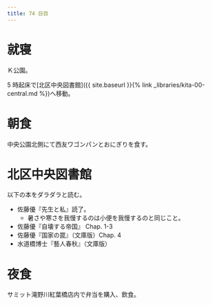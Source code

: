 ```yaml
---
title: 74 日目
---
```


# 就寝

Ｋ公園。

5 時起床で[北区中央図書館]({{ site.baseurl }}{% link _libraries/kita-00-central.md %})へ移動。

# 朝食

中央公園北側にて西友ワゴンパンとおにぎりを食す。

# 北区中央図書館

以下の本をダラダラと読む。

* 佐藤優『先生と私』読了。
  * 暑さや寒さを我慢するのは小便を我慢するのと同じこと。
* 佐藤優『自壊する帝国』 Chap. 1-3
* 佐藤優『国家の罠』（文庫版）Chap. 4
* 水道橋博士『藝人春秋』（文庫版）

# 夜食

サミット滝野川紅葉橋店内で弁当を購入、飲食。
